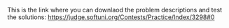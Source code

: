 This is the link where you can downlaod the problem descriptions and test the solutions:
https://judge.softuni.org/Contests/Practice/Index/3298#0
